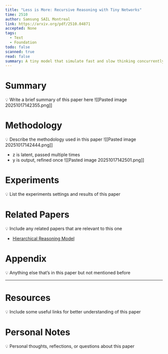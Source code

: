 ```yaml
---
title: "Less is More: Recursive Reasoning with Tiny Networks"
time: 2510
author: Samsung SAIL Montreal
link: https://arxiv.org/pdf/2510.04871
accepted: None
tags:
  - Text
  - Foundation
todo: false
scanned: true
read: false
summary: A tiny model that simulate fast and slow thinking concurrently.
---
```

# Summary
💡 Write a brief summary of this paper here
![[Pasted image 20251017142355.png]]
# Methodology
💡 Describe the methodology used in this paper
![[Pasted image 20251017142444.png]]
- z is latent, passed multiple times
- y is output, refined once
![[Pasted image 20251017142501.png]]
# Experiments
💡 List the experiments settings and results of this paper

# Related Papers
💡 Include any related papers that are relevant to this one
- [Hierarchical Reasoning Model](https://arxiv.org/pdf/2506.21734)
# Appendix
💡 Anything else that’s in this paper but not mentioned before

---
# Resources
💡 Include some useful links for better understanding of this paper

# Personal Notes
💡 Personal thoughts, reflections, or questions about this paper